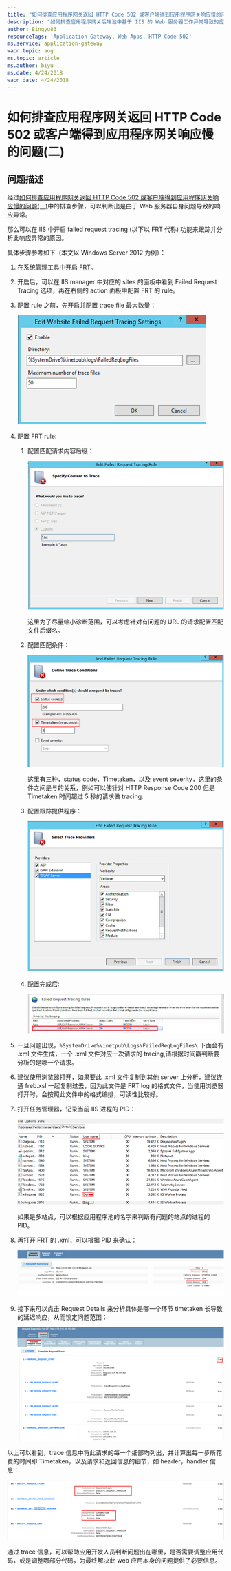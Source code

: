 ```yaml
---
title: "如何排查应用程序网关返回 HTTP Code 502 或客户端得到应用程序网关响应慢的问题(二)"
description: "如何排查应用程序网关后端池中基于 IIS 的 Web 服务器工作异常导致的应用程序网关返回 http code 502 或是客户端得到应用程序网关响应慢的问题"
author: Bingyu83
resourceTags: 'Application Gateway, Web Apps, HTTP Code 502'
ms.service: application-gateway
wacn.topic: aog
ms.topic: article
ms.author: biyu
ms.date: 4/24/2018
wacn.date: 4/24/2018
---
```


# 如何排查应用程序网关返回 HTTP Code 502 或客户端得到应用程序网关响应慢的问题(二)

## 问题描述

经过[如何排查应用程序网关返回 HTTP Code 502 或客户端得到应用程序网关响应慢的问题(一)](aog-application-gateway-qa-web-server-backend-delay.md)中的排查步骤，可以判断出是由于 Web 服务器自身问题导致的响应异常。

那么可以在 IIS 中开启 failed request tracing (以下以 FRT 代称) 功能来跟踪并分析此响应异常的原因。

具体步骤参考如下（本文以 Windows Server 2012 为例）：

1. 在[系统管理工具中开启 FRT](https://docs.microsoft.com/zh-cn/iis/configuration/system.applicationHost/sites/site/traceFailedRequestsLogging#setup)。

2. 开启后，可以在 IIS manager 中对应的 sites 的面板中看到 Failed Request Tracing 选项，再在右侧的 action 面板中配置 FRT 的 rule。

3. 配置 rule 之前，先开启并配置 trace file 最大数量：

    ![01](media/aog-application-gateway-qa-web-server-backend-error/01.png)

4. 配置 FRT rule:

    1. 配置匹配请求内容后缀：

        ![02](media/aog-application-gateway-qa-web-server-backend-error/02.png)

        这里为了尽量缩小诊断范围，可以考虑针对有问题的 URL 的请求配置匹配文件后缀名。

    2. 配置匹配条件：

        ![03](media/aog-application-gateway-qa-web-server-backend-error/03.png)

        这里有三种，status code，Timetaken，以及 event severity，这里的条件之间是与的关系，例如可以使针对 HTTP Response Code 200 但是 Timetaken 时间超过 5 秒的请求做 tracing.

    3. 配置跟踪提供程序：

        ![04](media/aog-application-gateway-qa-web-server-backend-error/04.png)

    4. 配置完成后:

        ![05](media/aog-application-gateway-qa-web-server-backend-error/05.png)

5. 一旦问题出现，`%SystemDrive%\inetpub\Logs\FailedReqLogFiles\` 下面会有 .xml 文件生成，一个 .xml 文件对应一次请求的 tracing,请根据时间戳判断要分析的是哪一个请求。

6. 建议使用浏览器打开，如果要此 .xml 文件复制到其他 server 上分析，建议连通 freb.xsl 一起复制过去，因为此文件是 FRT log 的格式文件，当使用浏览器打开时，会按照此文件中的格式编排，可读性比较好。

7. 打开任务管理器，记录当前 IIS 进程的 PID：

    ![06](media/aog-application-gateway-qa-web-server-backend-error/06.png)

    如果是多站点，可以根据应用程序池的名字来判断有问题的站点的进程的 PID。

8. 再打开 FRT 的 .xml，可以根据 PID 来确认：

    ![07](media/aog-application-gateway-qa-web-server-backend-error/07.png)

9. 接下来可以点击 Request Details 来分析具体是哪一个环节 timetaken 长导致的延迟响应，从而锁定问题范围：

    ![08](media/aog-application-gateway-qa-web-server-backend-error/08.png)

以上可以看到，trace 信息中将此请求的每一个细部均列出，并计算出每一步所花费的时间即 Timetaken，以及请求和返回信息的细节，如 header，handler 信息：

![09](media/aog-application-gateway-qa-web-server-backend-error/09.png)

通过 trace 信息，可以帮助应用开发人员判断问题出在哪里，是否需要调整应用代码，或是调整哪部分代码，为最终解决此 web 应用本身的问题提供了必要信息。
